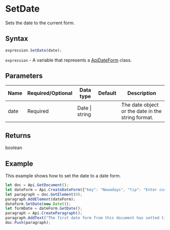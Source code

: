 # SetDate

Sets the date to the current form.

## Syntax

```javascript
expression.SetDate(date);
```

`expression` - A variable that represents a [ApiDateForm](../ApiDateForm.md) class.

## Parameters

| **Name** | **Required/Optional** | **Data type** | **Default** | **Description** |
| ------------- | ------------- | ------------- | ------------- | ------------- |
| date | Required | Date \| string |  | The date object or the date in the string format. |

## Returns

boolean

## Example

This example shows how to set the date to a date form.

```javascript editor-docx
let doc = Api.GetDocument();
let dateForm = Api.CreateDateForm({"key": "Nowadays", "tip": "Enter current date", "required": true, "placeholder": "Your date here", "format": "mm.dd.yyyy", "lang": "en-US"});
let paragraph = doc.GetElement(0);
paragraph.AddElement(dateForm);
dateForm.SetDate(new Date());
let formDate = dateForm.GetDate();
paragraph = Api.CreateParagraph();
paragraph.AddText("The first date form from this document has setted time: " + formDate.toString());
doc.Push(paragraph);
```
